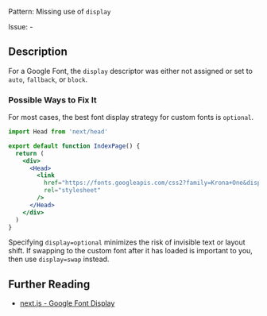 Pattern: Missing use of `display`

Issue: -

## Description

For a Google Font, the `display` descriptor was either not assigned or set to `auto`, `fallback`, or `block`.

### Possible Ways to Fix It

For most cases, the best font display strategy for custom fonts is `optional`.

```jsx
import Head from 'next/head'

export default function IndexPage() {
  return (
    <div>
      <Head>
        <link
          href="https://fonts.googleapis.com/css2?family=Krona+One&display=optional"
          rel="stylesheet"
        />
      </Head>
    </div>
  )
}
```

Specifying `display=optional` minimizes the risk of invisible text or layout shift. If swapping to the custom font after it has loaded is important to you, then use `display=swap` instead.

## Further Reading

* [next.js - Google Font Display](https://nextjs.org/docs/messages/google-font-display)